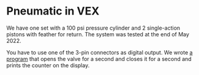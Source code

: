 # Pneumatic in VEX

We have one set with a 100 psi pressure cylinder and 2 single-action pistons with feather for return. The system was tested at the end of May 2022.

You have to use one of the 3-pin connectors as digital output. We wrote [a program](https://github.com/vex-ssis/2022/blob/main/pneumatic/pneumatic3.v5python) that opens the valve for a second and closes it for a second and prints the counter on the display.
